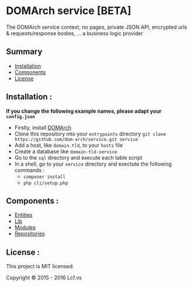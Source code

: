 # <a name="title">DOMArch service [BETA]</a>

The DOMArch service context, no pages, private JSON API, encrypted urls & requests/response bodies, ... a business logic provider

## <a name="summary">Summary</a>
* [Installation](#installation)
* [Components](#components)
* [License](#license)

## <a name="installation">Installation :</a>

<strong>If you change the following example names, please adapt your `config.json`</strong>

* Firstly, install [DOMArch](https://github.com/dom-arch/dom-arch)
* Clone this repository into your `entrypoints` directory
   `git clone https://github.com/dom-arch/service.git service`
* Add a host, like `domain.tld`, to your `hosts` file
* Create a database like `domain-tld-service`
* Go to the `sql` directory and execute each table script
* In a shell, go to your `service` directory and exectute the following commands :
  * `composer install`
  * `php cli/setup.php`

## <a name="components">Components :</a>

* [Entities](./doc/entities.md)
* [Lib](./doc/lib.md)
* [Modules](./doc/modules.md)
* [Repositories](./doc/repositories.md)

## <a name="license">License :</a>
This project is MIT licensed.

Copyright © 2015 - 2016 Lcf.vs